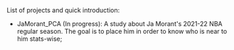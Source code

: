 List of projects and quick introduction:

- JaMorant_PCA (In progress): A study about Ja Morant's 2021-22 NBA regular season. The goal is to place him in order to know who is near to him stats-wise;
